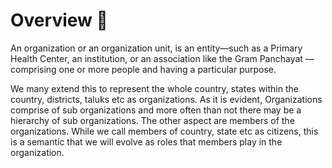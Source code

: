 # Overview 📝

An organization or an organization unit, is an entity—such as a Primary Health Center, an institution, or an association like the Gram Panchayat — comprising one or more people and having a particular purpose. 

We many extend this to represent the whole country, states within the country, districts, taluks etc as organizations. As it is evident, Organizations comprise of sub organizations and more often than not there may be a hierarchy of sub organizations. The other aspect are members of the organizations.  While we call members of country, state etc as citizens, this is a semantic that we will evolve as roles that members play in the organization.
